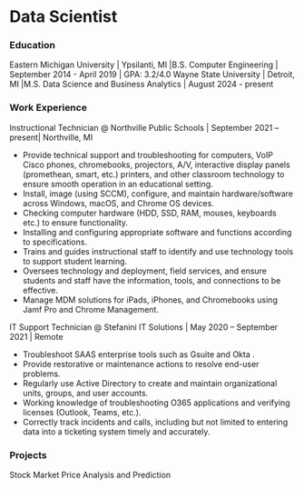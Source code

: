 # Data Scientist 

### Education 
Eastern Michigan University | Ypsilanti, MI |B.S. Computer Engineering | September 2014 - April 2019 | GPA: 3.2/4.0
Wayne State University | Detroit, MI |M.S. Data Science and Business Analytics | August 2024 - present

### Work Experience
Instructional Technician @ Northville Public Schools | September 2021 – present| Northville, MI
- Provide technical support and troubleshooting for computers, VoIP Cisco phones, chromebooks, projectors, A/V, interactive display panels (promethean, smart, etc.) printers, and other classroom technology to ensure smooth operation in an educational setting.
- Install, image (using SCCM), configure, and maintain hardware/software across Windows, macOS, and Chrome OS devices.
- Checking computer hardware (HDD, SSD, RAM, mouses, keyboards etc.) to ensure functionality.
- Installing and configuring appropriate software and functions according to specifications.
- Trains and guides instructional staff to identify and use technology tools to support student learning.
- Oversees technology and deployment, field services, and ensure students and staff have the information, tools, and connections to be effective.
- Manage MDM solutions for iPads, iPhones, and Chromebooks using Jamf Pro and Chrome Management.

IT  Support Technician @ Stefanini IT Solutions | May 2020 – September 2021 | Remote
- Troubleshoot SAAS enterprise tools such as Gsuite and Okta .
- Provide restorative or maintenance actions to resolve end-user problems.
- Regularly use Active Directory to create and maintain organizational units, groups, and user accounts.
- Working knowledge of troubleshooting O365 applications and verifying licenses (Outlook, Teams, etc.).
- Correctly track incidents and calls, including but not limited to entering data into a ticketing system timely and accurately.

### Projects
Stock Market Price Analysis and Prediction 
